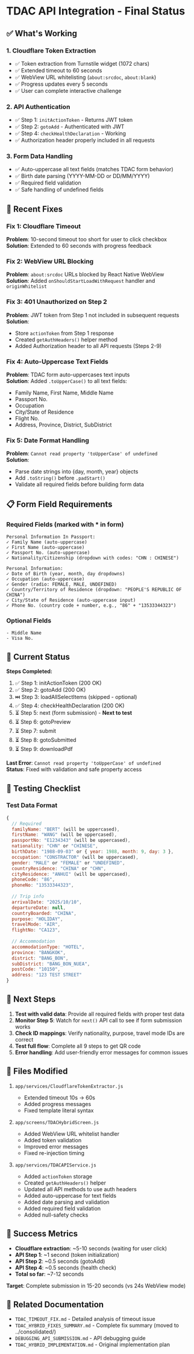 # TDAC API Integration - Final Status

## ✅ What's Working

### 1. Cloudflare Token Extraction
- ✅ Token extraction from Turnstile widget (1072 chars)
- ✅ Extended timeout to 60 seconds
- ✅ WebView URL whitelisting (`about:srcdoc`, `about:blank`)
- ✅ Progress updates every 5 seconds
- ✅ User can complete interactive challenge

### 2. API Authentication
- ✅ Step 1: `initActionToken` - Returns JWT token
- ✅ Step 2: `gotoAdd` - Authenticated with JWT
- ✅ Step 4: `checkHealthDeclaration` - Working
- ✅ Authorization header properly included in all requests

### 3. Form Data Handling
- ✅ Auto-uppercase all text fields (matches TDAC form behavior)
- ✅ Birth date parsing (YYYY-MM-DD or DD/MM/YYYY)
- ✅ Required field validation
- ✅ Safe handling of undefined fields

## 🔧 Recent Fixes

### Fix 1: Cloudflare Timeout
**Problem**: 10-second timeout too short for user to click checkbox  
**Solution**: Extended to 60 seconds with progress feedback

### Fix 2: WebView URL Blocking  
**Problem**: `about:srcdoc` URLs blocked by React Native WebView  
**Solution**: Added `onShouldStartLoadWithRequest` handler and `originWhitelist`

### Fix 3: 401 Unauthorized on Step 2
**Problem**: JWT token from Step 1 not included in subsequent requests  
**Solution**: 
- Store `actionToken` from Step 1 response
- Created `getAuthHeaders()` helper method
- Added Authorization header to all API requests (Steps 2-9)

### Fix 4: Auto-Uppercase Text Fields
**Problem**: TDAC form auto-uppercases text inputs  
**Solution**: Added `.toUpperCase()` to all text fields:
- Family Name, First Name, Middle Name
- Passport No.
- Occupation
- City/State of Residence  
- Flight No.
- Address, Province, District, SubDistrict

### Fix 5: Date Format Handling
**Problem**: `Cannot read property 'toUpperCase' of undefined`  
**Solution**: 
- Parse date strings into {day, month, year} objects
- Add `.toString()` before `.padStart()`
- Validate all required fields before building form data

## 📋 Form Field Requirements

### Required Fields (marked with * in form)
```
Personal Information In Passport:
✓ Family Name (auto-uppercase)
✓ First Name (auto-uppercase)
✓ Passport No. (auto-uppercase)
✓ Nationality/Citizenship (dropdown with codes: "CHN : CHINESE")

Personal Information:
✓ Date of Birth (year, month, day dropdowns)
✓ Occupation (auto-uppercase)
✓ Gender (radio: FEMALE, MALE, UNDEFINED)
✓ Country/Territory of Residence (dropdown: "PEOPLE'S REPUBLIC OF CHINA")
✓ City/State of Residence (auto-uppercase input)
✓ Phone No. (country code + number, e.g., "86" + "13533344323")
```

### Optional Fields
```
- Middle Name
- Visa No.
```

## 🎯 Current Status

**Steps Completed:**
1. ✅ Step 1: initActionToken (200 OK)
2. ✅ Step 2: gotoAdd (200 OK)  
3. ⏭️ Step 3: loadAllSelectItems (skipped - optional)
4. ✅ Step 4: checkHealthDeclaration (200 OK)
5. ⏳ Step 5: next (form submission) - **Next to test**
6. ⏳ Step 6: gotoPreview
7. ⏳ Step 7: submit
8. ⏳ Step 8: gotoSubmitted  
9. ⏳ Step 9: downloadPdf

**Last Error**: `Cannot read property 'toUpperCase' of undefined`  
**Status**: Fixed with validation and safe property access

## 🧪 Testing Checklist

### Test Data Format
```javascript
{
  // Required
  familyName: "BERT" (will be uppercased),
  firstName: "WANG" (will be uppercased),
  passportNo: "E1234343" (will be uppercased),
  nationality: "CHN" or "CHINESE",
  birthDate: "1988-09-03" or { year: 1988, month: 9, day: 3 },
  occupation: "CONSTRACTOR" (will be uppercased),
  gender: "MALE" or "FEMALE" or "UNDEFINED",
  countryResidence: "CHINA" or "CHN",
  cityResidence: "ANHUI" (will be uppercased),
  phoneCode: "86",
  phoneNo: "13533344323",
  
  // Trip info
  arrivalDate: "2025/10/10",
  departureDate: null,
  countryBoarded: "CHINA",
  purpose: "HOLIDAY",
  travelMode: "AIR",
  flightNo: "CA123",
  
  // Accommodation
  accommodationType: "HOTEL",
  province: "BANGKOK",
  district: "BANG_BON",
  subDistrict: "BANG_BON_NUEA",
  postCode: "10150",
  address: "123 TEST STREET"
}
```

## 🚀 Next Steps

1. **Test with valid data**: Provide all required fields with proper test data
2. **Monitor Step 5**: Watch for `next()` API call to see if form submission works
3. **Check ID mappings**: Verify nationality, purpose, travel mode IDs are correct
4. **Test full flow**: Complete all 9 steps to get QR code
5. **Error handling**: Add user-friendly error messages for common issues

## 📝 Files Modified

1. `app/services/CloudflareTokenExtractor.js`
   - Extended timeout 10s → 60s
   - Added progress messages
   - Fixed template literal syntax

2. `app/screens/TDACHybridScreen.js`
   - Added WebView URL whitelist handler
   - Added token validation
   - Improved error messages
   - Fixed re-injection timing

3. `app/services/TDACAPIService.js`
   - Added `actionToken` storage
   - Created `getAuthHeaders()` helper
   - Updated all API methods to use auth headers
   - Added auto-uppercase for text fields
   - Added date parsing and validation
   - Added required field validation
   - Added null-safety checks

## 🎉 Success Metrics

- **Cloudflare extraction**: ~5-10 seconds (waiting for user click)
- **API Step 1**: ~1 second (token initialization)
- **API Step 2**: ~0.5 seconds (gotoAdd)
- **API Step 4**: ~0.5 seconds (health check)
- **Total so far**: ~7-12 seconds

**Target**: Complete submission in 15-20 seconds (vs 24s WebView mode)

## 🔗 Related Documentation

- `TDAC_TIMEOUT_FIX.md` - Detailed analysis of timeout issue
- `TDAC_HYBRID_FIXES_SUMMARY.md` - Complete fix summary (moved to ../consolidated/)
- `DEBUGGING_API_SUBMISSION.md` - API debugging guide
- `TDAC_HYBRID_IMPLEMENTATION.md` - Original implementation plan
